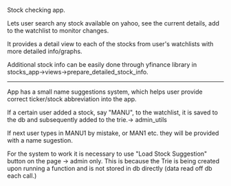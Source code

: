 Stock checking app.

Lets user search any stock available on yahoo, see the current details, add to the watchlist to monitor changes.

It provides a detail view to each of the stocks from user's watchlists with more detailed info/graphs. 

Additional stock info can be easily done through yfinance library in stocks_app->views->prepare_detailed_stock_info.

--------

App has a small name suggestions system, which helps user provide correct ticker/stock abbreviation into the app.

If a certain user added a stock, say "MANU", to the watchlist, it is saved to the db and subsequently added to the trie.-> admin_utils

If next user types in MANU1 by mistake, or MAN1 etc. they will be provided with a name sugestion.

For the system to work it is necessary to use "Load Stock Suggestion" button on the page -> admin only. This is because the Trie is being created upon running a function and is not stored in db directly (data read off db each call.)